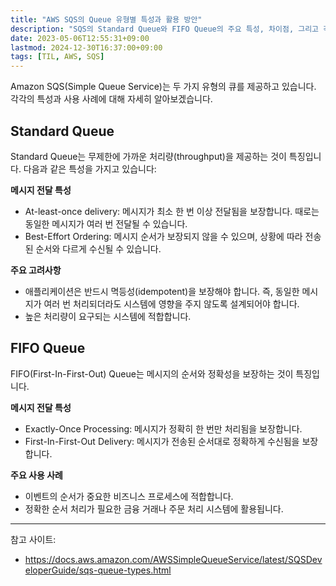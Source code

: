 ```yaml
---
title: "AWS SQS의 Queue 유형별 특성과 활용 방안"
description: "SQS의 Standard Queue와 FIFO Queue의 주요 특성, 차이점, 그리고 각각의 활용 사례를 상세히 알아봅니다. 시스템 설계 시 고려해야 할 중요한 특성들을 중심으로 설명합니다."
date: 2023-05-06T12:55:31+09:00
lastmod: 2024-12-30T16:37:00+09:00
tags: [TIL, AWS, SQS]
---
```


Amazon SQS(Simple Queue Service)는 두 가지 유형의 큐를 제공하고 있습니다. 각각의 특성과 사용 사례에 대해 자세히 알아보겠습니다.

## Standard Queue
Standard Queue는 무제한에 가까운 처리량(throughput)을 제공하는 것이 특징입니다. 다음과 같은 특성을 가지고 있습니다:

**메시지 전달 특성**
- At-least-once delivery: 메시지가 최소 한 번 이상 전달됨을 보장합니다. 때로는 동일한 메시지가 여러 번 전달될 수 있습니다.
- Best-Effort Ordering: 메시지 순서가 보장되지 않을 수 있으며, 상황에 따라 전송된 순서와 다르게 수신될 수 있습니다.

**주요 고려사항**
- 애플리케이션은 반드시 멱등성(idempotent)을 보장해야 합니다. 즉, 동일한 메시지가 여러 번 처리되더라도 시스템에 영향을 주지 않도록 설계되어야 합니다.
- 높은 처리량이 요구되는 시스템에 적합합니다.

## FIFO Queue
FIFO(First-In-First-Out) Queue는 메시지의 순서와 정확성을 보장하는 것이 특징입니다.

**메시지 전달 특성**
- Exactly-Once Processing: 메시지가 정확히 한 번만 처리됨을 보장합니다.
- First-In-First-Out Delivery: 메시지가 전송된 순서대로 정확하게 수신됨을 보장합니다.

**주요 사용 사례**
- 이벤트의 순서가 중요한 비즈니스 프로세스에 적합합니다.
- 정확한 순서 처리가 필요한 금융 거래나 주문 처리 시스템에 활용됩니다.

---

참고 사이트:
* https://docs.aws.amazon.com/AWSSimpleQueueService/latest/SQSDeveloperGuide/sqs-queue-types.html